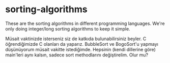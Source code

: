 # sorting-algorithms

These are the sorting algorithms in different programming languages.
We're only doing integer/long sorting algorithms to keep it simple.

Müsait vaktinizde isterseniz siz de katkıda bulunabilirsiniz beyler.
C öğrendiğimizde C olanları da yaparız.
BubbleSort ve BogoSort'u yapmayı düşünüyorum müsait vakitte istediğimde.
Hepsinin (kendi dillerine göre) main'leri aynı kalsın, sadece sort methodlarını değiştirelim.
Olur mu?
